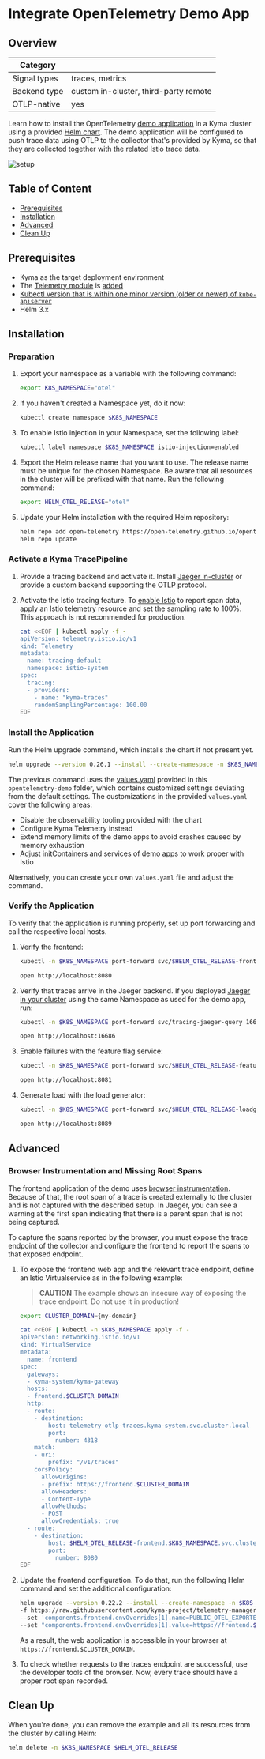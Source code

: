 # Integrate OpenTelemetry Demo App

## Overview

| Category| |
| - | - |
| Signal types | traces, metrics |
| Backend type | custom in-cluster, third-party remote |
| OTLP-native | yes |

Learn how to install the OpenTelemetry [demo application](https://github.com/open-telemetry/opentelemetry-demo) in a Kyma cluster using a provided [Helm chart](https://github.com/open-telemetry/opentelemetry-helm-charts/tree/main/charts/opentelemetry-demo). The demo application will be configured to push trace data using OTLP to the collector that's provided by Kyma, so that they are collected together with the related Istio trace data.

![setup](./../assets/otel-demo.drawio.svg)

## Table of Content

- [Prerequisites](#prerequisites)
- [Installation](#installation)
- [Advanced](#advanced)
- [Clean Up](#clean-up)

## Prerequisites

- Kyma as the target deployment environment
- The [Telemetry module](../../README.md) is [added](https://kyma-project.io/#/02-get-started/01-quick-install)
- [Kubectl version that is within one minor version (older or newer) of `kube-apiserver`](https://kubernetes.io/releases/version-skew-policy/#kubectl)
- Helm 3.x

## Installation

### Preparation

1. Export your namespace as a variable with the following command:

    ```bash
    export K8S_NAMESPACE="otel"
    ```

1. If you haven't created a Namespace yet, do it now:

    ```bash
    kubectl create namespace $K8S_NAMESPACE
    ```

1. To enable Istio injection in your Namespace, set the following label:

    ```bash
    kubectl label namespace $K8S_NAMESPACE istio-injection=enabled
    ```

1. Export the Helm release name that you want to use. The release name must be unique for the chosen Namespace. Be aware that all resources in the cluster will be prefixed with that name. Run the following command:

    ```bash
    export HELM_OTEL_RELEASE="otel"
    ```

1. Update your Helm installation with the required Helm repository:

    ```bash
    helm repo add open-telemetry https://open-telemetry.github.io/opentelemetry-helm-charts
    helm repo update
    ```

### Activate a Kyma TracePipeline

1. Provide a tracing backend and activate it.
   Install [Jaeger in-cluster](../jaeger/README.md) or provide a custom backend supporting the OTLP protocol.
2. Activate the Istio tracing feature.
To [enable Istio](../../03-traces.md#2-enable-istio-tracing) to report span data, apply an Istio telemetry resource and set the sampling rate to 100%. This approach is not recommended for production.

   ```bash
   cat <<EOF | kubectl apply -f -
   apiVersion: telemetry.istio.io/v1
   kind: Telemetry
   metadata:
     name: tracing-default
     namespace: istio-system
   spec:
     tracing:
     - providers:
       - name: "kyma-traces"
       randomSamplingPercentage: 100.00
   EOF
   ```

### Install the Application

Run the Helm upgrade command, which installs the chart if not present yet.

```bash
helm upgrade --version 0.26.1 --install --create-namespace -n $K8S_NAMESPACE $HELM_OTEL_RELEASE open-telemetry/opentelemetry-demo -f https://raw.githubusercontent.com/kyma-project/telemetry-manager/main/docs/user/integration/opentelemetry-demo/values.yaml
```

The previous command uses the [values.yaml](https://raw.githubusercontent.com/kyma-project/telemetry-manager/main/docs/user/integration/opentelemetry-demo/values.yaml) provided in this `opentelemetry-demo` folder, which contains customized settings deviating from the default settings. The customizations in the provided `values.yaml` cover the following areas:

- Disable the observability tooling provided with the chart
- Configure Kyma Telemetry instead
- Extend memory limits of the demo apps to avoid crashes caused by memory exhaustion
- Adjust initContainers and services of demo apps to work proper with Istio

Alternatively, you can create your own `values.yaml` file and adjust the command.

### Verify the Application

To verify that the application is running properly, set up port forwarding and call the respective local hosts.

1. Verify the frontend:

   ```bash
   kubectl -n $K8S_NAMESPACE port-forward svc/$HELM_OTEL_RELEASE-frontend 8080
   ```

   ```bash
   open http://localhost:8080
   ````

2. Verify that traces arrive in the Jaeger backend. If you deployed [Jaeger in your cluster](../jaeger/README.md) using the same Namespace as used for the demo app, run:

   ```bash
   kubectl -n $K8S_NAMESPACE port-forward svc/tracing-jaeger-query 16686
   ```

   ```bash
   open http://localhost:16686
   ````

3. Enable failures with the feature flag service:

   ```bash
   kubectl -n $K8S_NAMESPACE port-forward svc/$HELM_OTEL_RELEASE-featureflagservice 8081
   ```

   ```bash
   open http://localhost:8081
   ````

4. Generate load with the load generator:

   ```bash
   kubectl -n $K8S_NAMESPACE port-forward svc/$HELM_OTEL_RELEASE-loadgenerator 8089
   ```

   ```bash
   open http://localhost:8089
   ```

## Advanced

### Browser Instrumentation and Missing Root Spans

The frontend application of the demo uses [browser instrumentation](https://opentelemetry.io/docs/demo/services/frontend/#browser-instrumentation). Because of that, the root span of a trace is created externally to the cluster and is not captured with the described setup. In Jaeger, you can see a warning at the first span indicating that there is a parent span that is not being captured.

To capture the spans reported by the browser, you must expose the trace endpoint of the collector and configure the frontend to report the spans to that exposed endpoint.

1. To expose the frontend web app and the relevant trace endpoint, define an Istio Virtualservice as in the following example:

    >**CAUTION** The example shows an insecure way of exposing the trace endpoint. Do not use it in production!

    ```bash
    export CLUSTER_DOMAIN={my-domain}
    
    cat <<EOF | kubectl -n $K8S_NAMESPACE apply -f -
    apiVersion: networking.istio.io/v1
    kind: VirtualService
    metadata:
      name: frontend
    spec:
      gateways:
      - kyma-system/kyma-gateway
      hosts:
      - frontend.$CLUSTER_DOMAIN
      http:
      - route:
        - destination:
            host: telemetry-otlp-traces.kyma-system.svc.cluster.local
            port:
              number: 4318
        match:
        - uri:
            prefix: "/v1/traces"
        corsPolicy:
          allowOrigins:
          - prefix: https://frontend.$CLUSTER_DOMAIN
          allowHeaders:
          - Content-Type
          allowMethods:
          - POST
          allowCredentials: true
      - route:
        - destination:
            host: $HELM_OTEL_RELEASE-frontend.$K8S_NAMESPACE.svc.cluster.local
            port:
              number: 8080
    EOF
    ```

2. Update the frontend configuration. To do that, run the following Helm command and set the additional configuration:

    ```bash
    helm upgrade --version 0.22.2 --install --create-namespace -n $K8S_NAMESPACE $HELM_OTEL_RELEASE open-telemetry/opentelemetry-demo \
    -f https://raw.githubusercontent.com/kyma-project/telemetry-manager/main/docs/user/integration/opentelemetry-demo/values.yaml \
    --set 'components.frontend.envOverrides[1].name=PUBLIC_OTEL_EXPORTER_OTLP_TRACES_ENDPOINT' \
    --set "components.frontend.envOverrides[1].value=https://frontend.$CLUSTER_DOMAIN/v1/traces"
    ```

    As a result, the web application is accessible in your browser at `https://frontend.$CLUSTER_DOMAIN`.

3. To check whether requests to the traces endpoint are successful, use the developer tools of the browser. Now, every trace should have a proper root span recorded.

## Clean Up

When you're done, you can remove the example and all its resources from the cluster by calling Helm:

```bash
helm delete -n $K8S_NAMESPACE $HELM_OTEL_RELEASE
```
